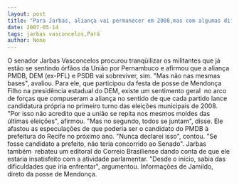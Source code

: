 ```yaml
---
layout: post
title: "Para Jarbas, aliança vai permanecer em 2008,mas com algumas diferenças "
date: 2007-05-14
tags: jarbas vasconcelos,Pará
author: None
---
```

O senador Jarbas Vasconcelos procurou tranq&uuml;ilizar os militantes que j&aacute; est&atilde;o se sentindo &oacute;rf&atilde;os da Uni&atilde;o por Pernambuco e&nbsp;afirmou que a alian&ccedil;a PMDB, DEM (ex-PFL) e PSDB vai sobreviver, sim. &quot;Mas n&atilde;o nas mesmas bases&quot;, avaliou.
Para ele, que participou da festa de posse de Mendon&ccedil;a Filho na presid&ecirc;ncia estadual do DEM, existe um sentimento geral&nbsp; no arco de for&ccedil;as que compuseram&nbsp;a alian&ccedil;a no sentido de que cada partido lance candidatura pr&oacute;pria no primeiro turno das elei&ccedil;&otilde;es municipais de 2008.
&quot;Por isso n&atilde;o acredito que a uni&atilde;o se repita nos mesmos moldes das &uacute;ltimas elei&ccedil;&otilde;es&quot;, afirmou. &quot;Mas no segundo, todos se juntam&quot;, disse.
Ele afastou as especula&ccedil;&otilde;es de que poderia ser o candidato do PMDB &agrave; prefeitura do Recife no pr&oacute;ximo ano. &quot;Nunca declarei isso&quot;, contou. &quot;Se fosse candidato a prefeito, n&atilde;o teria concorrido ao Senado&quot;.
Jarbas tamb&eacute;m&nbsp; rebateu um editoral do Correio Brasiliense dando conta de que ele estaria insatisfeito com a atividade parlamentar. &quot;Desde o in&iacute;cio, sabia das dificuldades que iria enfrentar&quot;, argumentou.
Informa&ccedil;&otilde;es de Jamildo, direto da posse de Mendon&ccedil;a. 